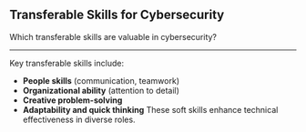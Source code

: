 ## Transferable Skills for Cybersecurity

Which transferable skills are valuable in cybersecurity?

---

Key transferable skills include:

* **People skills** (communication, teamwork)
* **Organizational ability** (attention to detail)
* **Creative problem-solving**
* **Adaptability and quick thinking**
  These soft skills enhance technical effectiveness in diverse roles.

